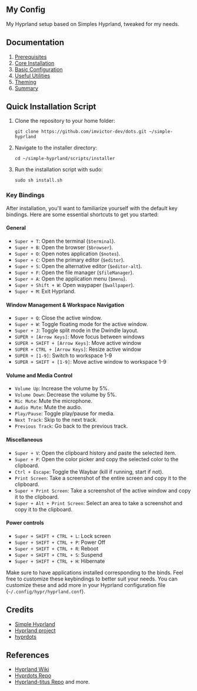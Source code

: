 ## My Config

My Hyprland setup based on Simples Hyprland, tweaked for my needs.

## Documentation

1. [Prerequisites](docs/prerequisites.md)
2. [Core Installation](docs/installation_Hypr.md)
3. [Basic Configuration](docs/basic_configuration.md)
4. [Useful Utilities](docs/useful_utilities.md)
5. [Theming](docs/theming.md)
6. [Summary](docs/final.md)

## Quick Installation Script

1. Clone the repository to your home folder:
   ```
   git clone https://github.com/imvictor-dev/dots.git ~/simple-hyprland
   ```
2. Navigate to the installer directory:
   ```
   cd ~/simple-hyprland/scripts/installer
   ```
3. Run the installation script with sudo:
   ```
   sudo sh install.sh
   ```

### Key Bindings

After installation, you'll want to familiarize yourself with the default key bindings. Here are some essential shortcuts to get you started:

#### General

- `Super + T`: Open the terminal (`$terminal`).
- `Super + B`: Open the browser (`$browser`).
- `Super + O`: Open notes application (`$notes`).
- `Super + C`: Open the primary editor (`$editor`).
- `Super + S`: Open the alternative editor (`$editor-alt`).
- `Super + F`: Open the file manager (`$fileManager`).
- `Super + A`: Open the application menu (`$menu`).
- `Super + Shift + W`: Open waypaper (`$wallpaper`).
- `Super + M`: Exit Hyprland.

#### Window Management & Workspace Navigation

- `Super + Q`: Close the active window.
- `Super + W`: Toggle floating mode for the active window.
- `Super + J`: Toggle split mode in the Dwindle layout.
- `SUPER + [Arrow Keys]`: Move focus between windows
- `SUPER + SHIFT + [Arrow Keys]`: Move active window
- `SUPER + CTRL + [Arrow Keys]`: Resize active window
- `SUPER + [1-9]`: Switch to workspace 1-9
- `SUPER + SHIFT + [1-9]`: Move active window to workspace 1-9

#### Volume and Media Control

- `Volume Up`: Increase the volume by 5%.
- `Volume Down`: Decrease the volume by 5%.
- `Mic Mute`: Mute the microphone.
- `Audio Mute`: Mute the audio.
- `Play/Pause`: Toggle play/pause for media.
- `Next Track`: Skip to the next track.
- `Previous Track`: Go back to the previous track.

#### Miscellaneous

- `Super + V`: Open the clipboard history and paste the selected item.
- `Super + P`: Open the color picker and copy the selected color to the clipboard.
- `Ctrl + Escape`: Toggle the Waybar (kill if running, start if not).
- `Print Screen`: Take a screenshot of the entire screen and copy it to the clipboard.
- `Super + Print Screen`: Take a screenshot of the active window and copy it to the clipboard.
- `Super + Alt + Print Screen`: Select an area to take a screenshot and copy it to the clipboard.

#### Power controls

- `Super + SHIFT + CTRL + L`: Lock screen
- `Super + SHIFT + CTRL + P`: Power Off
- `Super + SHIFT + CTRL + R`: Reboot
- `Super + SHIFT + CTRL + S`: Suspend
- `Super + SHIFT + CTRL + H`: Hibernate

Make sure to have applications installed corresponding to the binds. Feel free to customize these keybindings to better suit your needs. You can customize these and add more in your Hyprland configuration file (`~/.config/hypr/hyprland.conf`).

## Credits

- [Simple Hyprland](https://github.com/gaurav23b/simple-hyprland)
- [Hyprland project](https://github.com/hyprwm/Hyprland)
- [hyprdots](https://github.com/prasanthrangan/hyprdots)

## References

- [Hyprland Wiki](https://wiki.hyprland.org/)
- [Hyprdots Repo](https://github.com/prasanthrangan/hyprdots)
- [Hyprland-titus Repo](https://github.com/ChrisTitusTech/hyprland-titus) and more.
